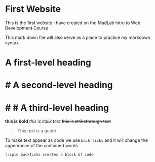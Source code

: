 # First Website 
 
This is the first website I have created on the MadLab Intro to Web Development Course

This mark down file will also serve as a place to practice my markdown syntax 

# A first-level heading 
# # A second-level heading 
# # # A third-level heading 

**this is bold**
*this is italix text*
~~this is strikethrough text~~

>This text is a quote

To make text appear as code we use `back ticks` and it will change the appearance of the contained words

```triple backticks creates a block of code```

